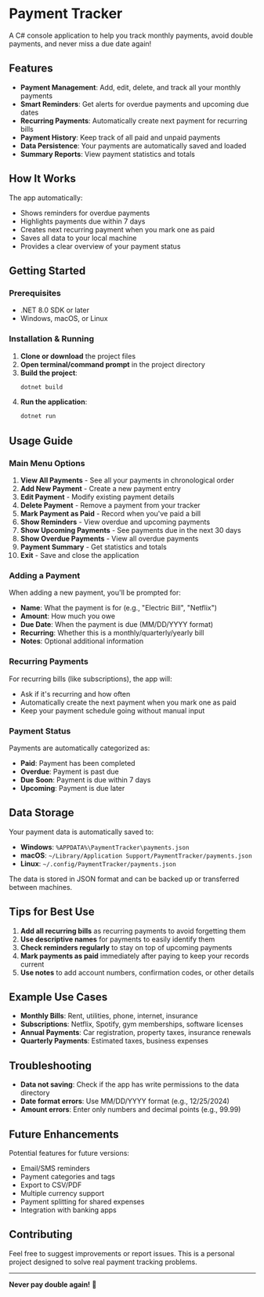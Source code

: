# Payment Tracker

A C# console application to help you track monthly payments, avoid double payments, and never miss a due date again!

## Features

- **Payment Management**: Add, edit, delete, and track all your monthly payments
- **Smart Reminders**: Get alerts for overdue payments and upcoming due dates
- **Recurring Payments**: Automatically create next payment for recurring bills
- **Payment History**: Keep track of all paid and unpaid payments
- **Data Persistence**: Your payments are automatically saved and loaded
- **Summary Reports**: View payment statistics and totals

## How It Works

The app automatically:
- Shows reminders for overdue payments
- Highlights payments due within 7 days
- Creates next recurring payment when you mark one as paid
- Saves all data to your local machine
- Provides a clear overview of your payment status

## Getting Started

### Prerequisites
- .NET 8.0 SDK or later
- Windows, macOS, or Linux

### Installation & Running

1. **Clone or download** the project files
2. **Open terminal/command prompt** in the project directory
3. **Build the project**:
   ```bash
   dotnet build
   ```
4. **Run the application**:
   ```bash
   dotnet run
   ```

## Usage Guide

### Main Menu Options

1. **View All Payments** - See all your payments in chronological order
2. **Add New Payment** - Create a new payment entry
3. **Edit Payment** - Modify existing payment details
4. **Delete Payment** - Remove a payment from your tracker
5. **Mark Payment as Paid** - Record when you've paid a bill
6. **Show Reminders** - View overdue and upcoming payments
7. **Show Upcoming Payments** - See payments due in the next 30 days
8. **Show Overdue Payments** - View all overdue payments
9. **Payment Summary** - Get statistics and totals
0. **Exit** - Save and close the application

### Adding a Payment

When adding a new payment, you'll be prompted for:
- **Name**: What the payment is for (e.g., "Electric Bill", "Netflix")
- **Amount**: How much you owe
- **Due Date**: When the payment is due (MM/DD/YYYY format)
- **Recurring**: Whether this is a monthly/quarterly/yearly bill
- **Notes**: Optional additional information

### Recurring Payments

For recurring bills (like subscriptions), the app will:
- Ask if it's recurring and how often
- Automatically create the next payment when you mark one as paid
- Keep your payment schedule going without manual input

### Payment Status

Payments are automatically categorized as:
- **Paid**: Payment has been completed
- **Overdue**: Payment is past due
- **Due Soon**: Payment is due within 7 days
- **Upcoming**: Payment is due later

## Data Storage

Your payment data is automatically saved to:
- **Windows**: `%APPDATA%\PaymentTracker\payments.json`
- **macOS**: `~/Library/Application Support/PaymentTracker/payments.json`
- **Linux**: `~/.config/PaymentTracker/payments.json`

The data is stored in JSON format and can be backed up or transferred between machines.

## Tips for Best Use

1. **Add all recurring bills** as recurring payments to avoid forgetting them
2. **Use descriptive names** for payments to easily identify them
3. **Check reminders regularly** to stay on top of upcoming payments
4. **Mark payments as paid** immediately after paying to keep your records current
5. **Use notes** to add account numbers, confirmation codes, or other details

## Example Use Cases

- **Monthly Bills**: Rent, utilities, phone, internet, insurance
- **Subscriptions**: Netflix, Spotify, gym memberships, software licenses
- **Annual Payments**: Car registration, property taxes, insurance renewals
- **Quarterly Payments**: Estimated taxes, business expenses

## Troubleshooting

- **Data not saving**: Check if the app has write permissions to the data directory
- **Date format errors**: Use MM/DD/YYYY format (e.g., 12/25/2024)
- **Amount errors**: Enter only numbers and decimal points (e.g., 99.99)

## Future Enhancements

Potential features for future versions:
- Email/SMS reminders
- Payment categories and tags
- Export to CSV/PDF
- Multiple currency support
- Payment splitting for shared expenses
- Integration with banking apps

## Contributing

Feel free to suggest improvements or report issues. This is a personal project designed to solve real payment tracking problems.

---

**Never pay double again!** 🎯